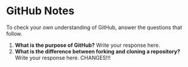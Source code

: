 # GitHub Notes

To check your own understanding of GitHub, answer the questions that follow.

1. **What is the purpose of GitHub?** Write your response here.
1. **What is the difference between forking and cloning a repository?** Write your response here. CHANGES!!!